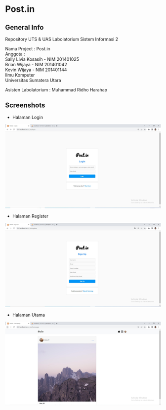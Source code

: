 # Post.in

## General Info
Repository UTS & UAS Labolatorium Sistem Informasi 2  

Nama Project : Post.in  
Anggota :  
Sally Livia Kosasih - NIM 201401025  
Brian Wijaya - NIM 201401042  
Kevin Wijaya - NIM 201401144  
Ilmu Komputer  
Universitas Sumatera Utara  

Asisten Labolatorium : Muhammad Ridho Harahap  

## Screenshots
* Halaman Login

![alt text](https://github.com/briannzw/Lab_SI2_Postin/blob/master/Screenshot/Screenshot%20Login.jpg "Screenshot Login Page")

* Halaman Register

![alt text](https://github.com/briannzw/Lab_SI2_Postin/blob/master/Screenshot/Screenshot%20Register.jpg "Screenshot Register Page")

* Halaman Utama

![alt text](https://github.com/briannzw/Lab_SI2_Postin/blob/master/Screenshot/Screenshot%20Homepage.jpg "Screenshot Homepage")
